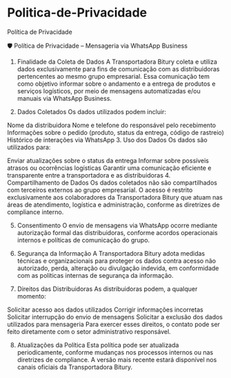 # Politica-de-Privacidade
Política de Privacidade


🛡️ Política de Privacidade – Mensageria via WhatsApp Business
1. Finalidade da Coleta de Dados
A Transportadora Bitury coleta e utiliza dados exclusivamente para fins de comunicação com as distribuidoras pertencentes ao mesmo grupo empresarial. Essa comunicação tem como objetivo informar sobre o andamento e a entrega de produtos e serviços logísticos, por meio de mensagens automatizadas e/ou manuais via WhatsApp Business.

2. Dados Coletados
Os dados utilizados podem incluir:

Nome da distribuidora
Nome e telefone do responsável pelo recebimento
Informações sobre o pedido (produto, status da entrega, código de rastreio)
Histórico de interações via WhatsApp
3. Uso dos Dados
Os dados são utilizados para:

Enviar atualizações sobre o status da entrega
Informar sobre possíveis atrasos ou ocorrências logísticas
Garantir uma comunicação eficiente e transparente entre a transportadora e as distribuidoras
4. Compartilhamento de Dados
Os dados coletados não são compartilhados com terceiros externos ao grupo empresarial. O acesso é restrito exclusivamente aos colaboradores da Transportadora Bitury que atuam nas áreas de atendimento, logística e administração, conforme as diretrizes de compliance interno.

5. Consentimento
O envio de mensagens via WhatsApp ocorre mediante autorização formal das distribuidoras, conforme acordos operacionais internos e políticas de comunicação do grupo.

6. Segurança da Informação
A Transportadora Bitury adota medidas técnicas e organizacionais para proteger os dados contra acesso não autorizado, perda, alteração ou divulgação indevida, em conformidade com as políticas internas de segurança da informação.

7. Direitos das Distribuidoras
As distribuidoras podem, a qualquer momento:

Solicitar acesso aos dados utilizados
Corrigir informações incorretas
Solicitar interrupção do envio de mensagens
Solicitar a exclusão dos dados utilizados para mensageria
Para exercer esses direitos, o contato pode ser feito diretamente com o setor administrativo responsável.

8. Atualizações da Política
Esta política pode ser atualizada periodicamente, conforme mudanças nos processos internos ou nas diretrizes de compliance. A versão mais recente estará disponível nos canais oficiais da Transportadora Bitury.
